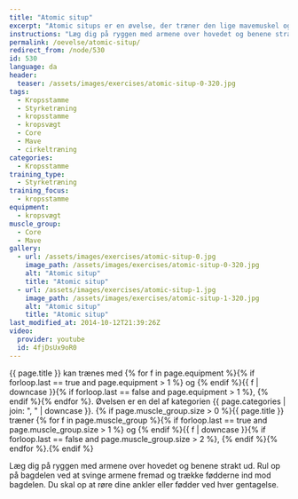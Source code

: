 ```yaml
---
title: "Atomic situp"
excerpt: "Atomic situps er en øvelse, der træner den lige mavemuskel og hoftebøjerne."
instructions: "Læg dig på ryggen med armene over hovedet og benene strakt ud. Rul op på bagdelen ved at svinge armene fremad og trække fødderne ind mod bagdelen. Du skal op at røre dine ankler eller fødder ved hver gentagelse."
permalink: /oevelse/atomic-situp/
redirect_from: /node/530
id: 530
language: da
header:
  teaser: /assets/images/exercises/atomic-situp-0-320.jpg
tags:
  - Kropsstamme
  - Styrketræning
  - kropsstamme
  - kropsvægt
  - Core
  - Mave
  - cirkeltræning
categories:
  - Kropsstamme
training_type:
  - Styrketræning
training_focus:
  - kropsstamme
equipment:
  - kropsvægt
muscle_group:
  - Core
  - Mave
gallery:
  - url: /assets/images/exercises/atomic-situp-0.jpg
    image_path: /assets/images/exercises/atomic-situp-0-320.jpg
    alt: "Atomic situp"
    title: "Atomic situp"
  - url: /assets/images/exercises/atomic-situp-1.jpg
    image_path: /assets/images/exercises/atomic-situp-1-320.jpg
    alt: "Atomic situp"
    title: "Atomic situp"
last_modified_at: 2014-10-12T21:39:26Z
video:
  provider: youtube
  id: 4fjDsUx9oR0
---
```


{{ page.title }} kan trænes med {% for f in page.equipment %}{% if forloop.last == true and page.equipment > 1 %} og {% endif %}{{ f | downcase  }}{% if forloop.last == false and page.equipment > 1 %}, {% endif %}{% endfor %}. Øvelsen er en del af kategorien {{ page.categories | join: ", " | downcase }}. {% if page.muscle_group.size > 0 %}{{ page.title }} træner {% for f in page.muscle_group %}{% if forloop.last == true and page.muscle_group.size > 1 %} og {% endif %}{{ f | downcase }}{% if forloop.last == false and page.muscle_group.size > 2 %}, {% endif %}{% endfor %}.{% endif %}

Læg dig på ryggen med armene over hovedet og benene strakt ud. Rul op på bagdelen ved at svinge armene fremad og trække fødderne ind mod bagdelen. Du skal op at røre dine ankler eller fødder ved hver gentagelse.
